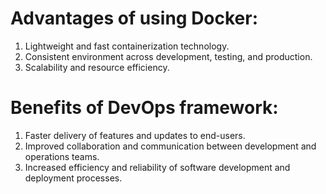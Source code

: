 # Advantages of using Docker:
1. Lightweight and fast containerization technology.
2. Consistent environment across development, testing, and production.
3. Scalability and resource efficiency.

# Benefits of DevOps framework:
1. Faster delivery of features and updates to end-users.
2. Improved collaboration and communication between development and operations teams.
3. Increased efficiency and reliability of software development and deployment processes.